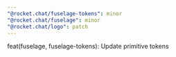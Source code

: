 ```yaml
---
"@rocket.chat/fuselage-tokens": minor
"@rocket.chat/fuselage": minor
"@rocket.chat/logo": patch
---
```


feat(fuselage, fuselage-tokens): Update primitive tokens
